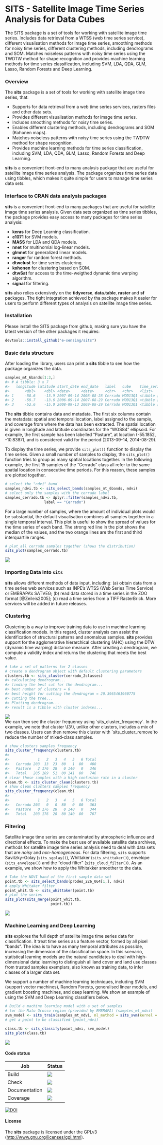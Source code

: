 SITS - Satellite Image Time Series Analysis for Data Cubes
================

The SITS package is a set of tools for working with satellite image time
series. Includes data retrieval from a WTSS (web time series service),
different visualisation methods for image time series, smoothing methods
for noisy time series, different clustering methods, including
dendrograms and SOM. Matches noiseless patterns with noisy time series
using the TWDTW method for shape recognition and provides machine
learning methods for time series classification, including SVM, LDA,
QDA, GLM, Lasso, Random Forests and Deep Learning.

### Overview

The **sits** package is a set of tools for working with satellite image
time series, that:

  - Supports for data retrieval from a web time series services, rasters
    files and other data sets.
  - Provides different visualisation methods for image time series.
  - Includes smoothing methods for noisy time series.
  - Enables different clustering methods, including dendrograms and SOM
    (Kohonen maps).
  - Matches noiseless patterns with noisy time series using the TWDTW
    method for shape recognition.
  - Provides machine learning methods for time series classification,
    including SVM, LDA, QDA, GLM, Lasso, Random Forests and Deep
    Learning.

**sits** is a convenient front-end to many analysis package that are
useful for satellite image time series analysis. The package organizes
time series data using tibbles, which makes it quite simple for users to
manage time series data sets.

### Interface to CRAN data analysis packages

**sits** is a convenient front-end to many packages that are useful for
satellite image time series analysis. Given data sets organized as time
series tibbles, the package provides easy access to many packages for
time series analysis:

  - **keras** for Deep Learning classification.
  - **e1071** for SVM models.
  - **MASS** for LDA and QDA models.
  - **nnet** for multinomial log-linear models.
  - **glmnet** for generalized linear models.
  - **ranger** for random forest methods.
  - **dtwclust** for time series clustering.
  - **kohonen** for clustering based on SOM.
  - **dtwSat** for access to the time-weigthed dynamic time warping
    algorithm.
  - **signal** for filtering.

**sits** also relies extensively on the **tidyverse**, **data.table**,
**raster** and **sf** packages. The tight integration achieved by tha
package makes it easier for users to perform different types of analysis
on satellite image time series.

### Installation

Please install the SITS package from github, making sure you have the
latest version of the other packages it requires:

``` r
devtools::install_github("e-sensing/sits")
```

### Basic data structure

After loading the library, users can print a **sits** tibble to see how
the package organizes the data.

``` r
samples_mt_6bands[1:3,]
#> # A tibble: 3 x 7
#>   longitude latitude start_date end_date   label   cube    time_series     
#>       <dbl>    <dbl> <date>     <date>     <chr>   <chr>   <list>          
#> 1     -58.6    -13.9 2007-09-14 2008-08-28 Cerrado MOD13Q1 <tibble [23 × 7…
#> 2     -59.7    -13.6 2006-09-14 2007-08-29 Cerrado MOD13Q1 <tibble [23 × 7…
#> 3     -52.6    -15.0 2008-09-13 2009-08-29 Cerrado MOD13Q1 <tibble [23 × 7…
```

The **sits** tibble contains data and metadata. The first six columns
contain the metadata: spatial and temporal location, label assigned to
the sample, and coverage from where the data has been extracted. The
spatial location is given in longitude and latitude coordinates for the
“WGS84” ellipsoid. For example, the first sample has been labelled
“Pasture”, at location (-55.1852, -10.8387), and is considered valid
for the period (2013-09-14, 2014-08-29).

To display the time series, we provide `sits_plot()` function to display
the time series. Given a small number of samples to display, the
`sits_plot()` function tries to group as many spatial locations
together. In the following example, the first 15 samples of the
“Cerrado” class all refer to the same spatial location in
consecutive time periods. For this reason, these samples are plotted
together.

``` r
# select the "ndvi" band
samples_ndvi.tb <- sits_select_bands(samples_mt_6bands, ndvi)
# select only the samples with the cerrado label
samples_cerrado.tb <- dplyr::filter(samples_ndvi.tb, 
                  label == "Cerrado")
```

For a large number of samples, where the amount of individual plots
would be substantial, the default visualisation combines all samples
together in a single temporal interval. This plot is useful to show the
spread of values for the time series of each band. The strong red line
in the plot shows the median of the values, and the two orange lines are
the first and third interquartile ranges.

``` r
# plot all cerrado samples together (shows the distribution)
sits_plot(samples_cerrado.tb)
```

<img src="man/figures/README-cerrado-all-1.png" style="display: block; margin: auto;" />

### Importing Data into `sits`

**sits** allows different methods of data input, including: (a) obtain
data from a time series web services such as INPE’s WTSS (Web Series
Time Service) or EMBRAPA’s SATVEG; (b) read data stored in a time series
in the ZOO format \[@Zeileis2005\]; (c) read a time series from a TIFF
RasterBrick. More services will be added in future releases.

### Clustering

Clustering is a way to improve training data to use in machine learning
classification models. In this regard, cluster analysis can assist the
identification of structural patterns and anomalous samples. **sits**
provides support for the agglomerative hierarchical clustering (AHC)
using the DTW (dynamic time warping) distance measure. After creating a
dendrogram, we compute a validity index and returns the clustering that
meets the best value.

``` r
# take a set of patterns for 2 classes
# create a dendrogram object with default clustering parameters
clusters.tb <- sits_cluster(cerrado_2classes)
#> calculating dendrogram...
#> finding the best cut for the dendrogram...
#> best number of clusters = 6
#> best height for cutting the dendrogram = 20.3965461960775
#> cutting the tree...
#> Plotting dendrogram...
#> result is a tibble with cluster indexes...
```

<img src="man/figures/README-dendrogram-1.png" style="display: block; margin: auto;" />
We can then see the cluster frequency using `sits_cluster_frequency`. In
the example, we note that cluster \(3\), unlike other clusters, includes
a mix of two classes. Users can then remove this cluster with
`sits_cluster_remove`to reduce the number of mixed-class samples.

``` r
# show clusters samples frequency
sits_cluster_frequency(clusters.tb)
#>          
#>             1   2   3   4   5   6 Total
#>   Cerrado 203  13  23  80   1  80   400
#>   Pasture   2 176  28   0 140   0   346
#>   Total   205 189  51  80 141  80   746
# clear those samples with a high confusion rate in a cluster 
clean.tb <- sits_cluster_clean(clusters.tb)
# show clean clusters samples frequency
sits_cluster_frequency(clean.tb)
#>          
#>             1   2   3   4   5   6 Total
#>   Cerrado 203   0   0  80   0  80   363
#>   Pasture   0 176  28   0 140   0   344
#>   Total   203 176  28  80 140  80   707
```

### Filtering

Satellite image time series are contaminated by atmospheric influence
and directional effects. To make the best use of available satellite
data archives, methods for satellite image time series analysis need to
deal with data sets that are *noisy* and *non-homogeneous*. For data
filtering, `sits` supports Savitzky–Golay (`sits_sgolay()`), Whittaker
(`sits_whittaker()`), envelope (`sits_envelope()`) and the “cloud
filter” (`sits_cloud_filter()`). As an example, we show how to apply
the Whitakker smoother to the data.

``` r
# Take the NDVI band of the first sample data set
point.tb <- sits_select_bands(prodes_226_064[1,], ndvi)
# apply Whitaker filter
point_whit.tb <- sits_whittaker(point.tb)
# plot the series
sits_plot(sits_merge(point_whit.tb, 
                     point.tb))
```

<img src="man/figures/README-unnamed-chunk-6-1.png" style="display: block; margin: auto;" />

### Machine Learning and Deep Learning

**sits** explores the full depth of satellite image time series data for
classification. It treat time series as a feature vector, formed by all
pixel “bands”. The idea is to have as many temporal attributes as
possible, increasing the dimension of the classification space. In this
scenario, statistical learning models are the natural candidates to deal
with high-dimensional data: learning to distinguish all land cover and
land use classes from trusted samples exemplars, also known as training
data, to infer classes of a larger data set.

We support a number of machine learning techniques, including SVM
(support vector machines), Random Forests, generalised linear models,
and gradient boosting machines, and deep learning. We show an example of
using the SVM and Deep Learning classifiers below.

``` r
# Build a machine learning model with a set of samples 
# for the Mato Grosso region (provided by EMBRAPA) (samples_mt_ndvi)
svm_model <- sits_train(samples_mt_ndvi, ml_method = sits_svm(kernel = "radial",  cost = 10))
# get a point to be classified (point_ndvi)

class.tb <- sits_classify(point_ndvi, svm_model)
sits_plot(class.tb)
```

![](man/figures/README-unnamed-chunk-7-1.png)<!-- -->

#### Code status

| Job           | Status                                                                                                                                                                                      |
| ------------- | ------------------------------------------------------------------------------------------------------------------------------------------------------------------------------------------- |
| Build         | [<img src="http://www.dpi.inpe.br/jenkins/buildStatus/icon?job=sits-build-ubuntu-16.04">](http://www.dpi.inpe.br/jenkins/job/sits-build-ubuntu-16.04/lastBuild/consoleFull)                 |
| Check         | [<img src="http://www.dpi.inpe.br/jenkins/buildStatus/icon?job=sits-check-ubuntu-16.04">](http://www.dpi.inpe.br/jenkins/job/sits-check-ubuntu-16.04/lastBuild/consoleFull)                 |
| Documentation | [<img src="http://www.dpi.inpe.br/jenkins/buildStatus/icon?job=sits-documentation-ubuntu-16.04">](http://www.dpi.inpe.br/jenkins/job/sits-documentation-ubuntu-16.04/lastBuild/consoleFull) |
| Coverage      | [<img src="http://codecov.io/github/e-sensing/sits/coverage.svg?branch=master">](https://codecov.io/github/e-sensing/sits?branch=master)                                                    |

[![DOI](https://zenodo.org/badge/98539507.svg)](https://zenodo.org/badge/latestdoi/98539507)

#### License

The **sits** package is licensed under the GPLv3
(<http://www.gnu.org/licenses/gpl.html>).
